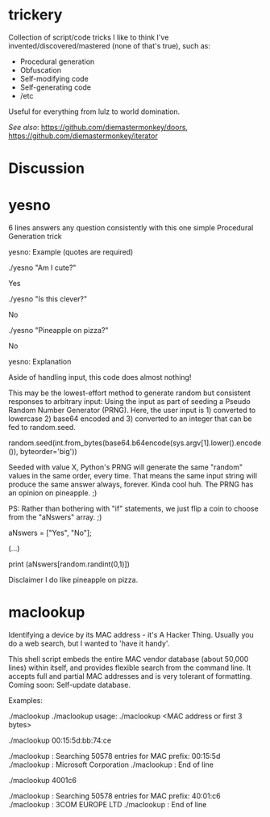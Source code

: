 # trickery
Collection of script/code tricks I like to think I've invented/discovered/mastered (none of that's true), such as:  

+ Procedural generation
+ Obfuscation
+ Self-modifying code
+ Self-generating code
+ /etc

Useful for everything from lulz to world domination.

*See also*: https://github.com/diemastermonkey/doors, https://github.com/diemastermonkey/iterator

# Discussion

# yesno 
6 lines answers any question consistently with this one simple Procedural Generation trick

yesno: Example (quotes are required)

./yesno "Am I cute?"

  Yes
  
./yesno "Is this clever?"

  No
  
./yesno "Pineapple on pizza?"

  No
  
yesno: Explanation

Aside of handling input, this code does almost nothing!

This may be the lowest-effort method to generate random but consistent responses to arbitrary input: Using the input as part of seeding a Pseudo Random Number Generator (PRNG). Here, the user input is 1) converted to lowercase 2) base64 encoded and 3) converted to an integer that can be fed to random.seed. 

  random.seed(int.from_bytes(base64.b64encode(sys.argv[1].lower().encode()), byteorder='big'))

Seeded with value X, Python's PRNG will generate the same "random" values in the same order, every time.
That means the same input string will produce the same answer always, forever. Kinda cool huh. The PRNG has an opinion on pineapple. ;)

PS: Rather than bothering with "if" statements, we just flip a coin to choose from the "aNswers" array. ;)

  aNswers = ["Yes", "No"];
  
  (...)
  
  print (aNswers[random.randint(0,1)])

Disclaimer
I do like pineapple on pizza.

# maclookup

Identifying a device by its MAC address - it's A Hacker Thing. Usually you do a web search, but I wanted to 'have it handy'. 

This shell script embeds the entire MAC vendor database (about 50,000 lines) within itself, and provides flexible search from the command line. It accepts full and partial MAC addresses and is very tolerant of formatting. Coming soon: Self-update database.

Examples:

./maclookup
./maclookup usage:
  ./maclookup <MAC address or first 3 bytes>

./maclookup 00:15:5d:bb:74:ce

./maclookup : Searching 50578 entries for MAC prefix: 00:15:5d
./maclookup : Microsoft Corporation
./maclookup : End of line

./maclookup 4001c6

./maclookup : Searching 50578 entries for MAC prefix: 40:01:c6
./maclookup : 3COM EUROPE LTD
./maclookup : End of line
